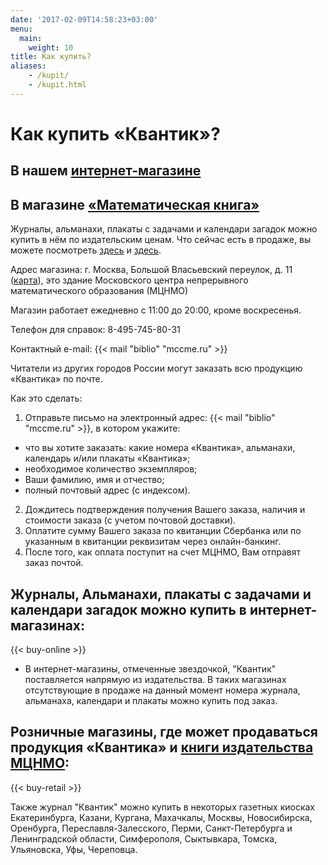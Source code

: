 ```yaml
---
date: '2017-02-09T14:58:23+03:00'
menu:
  main:
    weight: 10
title: Как купить?
aliases:
    - /kupit/
    - /kupit.html
---
```


# Как купить «Квантик»?

## В нашем [интернет-магазине](http://kvantik.ru)

## В магазине [«Математическая книга»](http://biblio.mccme.ru/shop/contacts)

 Журналы, альманахи, плакаты с задачами и календари загадок можно купить в нём по издательским ценам. Что сейчас есть в продаже, вы можете посмотреть [здесь](http://biblio.mccme.ru/shop/detail/journals/152) и [здесь](http://biblio.mccme.ru/shop/price/all?order=field_book_year_value&sort=desc&field_bookcreators_value=&field_titleplusizdanie_value=%D0%9A%D0%B2%D0%B0%D0%BD%D1%82%D0%B8%D0%BA&tid_1=All&field_book_year_value_op=%3D&field_book_year_value%5Bvalue%5D=&field_book_year_value%5Bmin%5D=&field_book_year_value%5Bmax%5D=&field_price_value_op=%3D&field_price_value%5Bvalue%5D=&field_price_value%5Bmin%5D=&field_price_value%5Bmax%5D=).  

Адрес магазина: г. Москва, Большой Власьевский переулок, д. 11 ([карта](http://www.mccme.ru/head/address.html)), это здание Московского центра непрерывного математического образования (МЦНМО)  

Магазин работает ежедневно с 11:00 до 20:00, кроме воскресенья.  

Телефон для справок: 8-495-745-80-31  

Контактный e-mail: {{< mail "biblio" "mccme.ru" >}}

Читатели из других городов России могут заказать всю продукцию «Квантика» по почте.  

Как это сделать:

1. Отправьте письмо на электронный адрес: {{< mail "biblio" "mccme.ru" >}}, в котором укажите:
  * что вы хотите заказать: какие номера «Квантика», альманахи, календарь и/или плакаты «Квантика»;
  * необходимое количество экземпляров;
  * Ваши фамилию, имя и отчество;
  * полный почтовый адрес (с индексом).
2. Дождитесь подтверждения получения Вашего заказа, наличия и стоимости заказа (с учетом почтовой доставки).
3. Оплатите сумму Вашего заказа по квитанции Сбербанка или по указанным в квитанции реквизитам через онлайн-банкинг.
4. После того, как оплата поступит на счет МЦНМО, Вам отправят заказ почтой.

## Журналы, Альманахи, плакаты с задачами и календари загадок можно купить в интернет-магазинах: 

{{< buy-online >}}

* В интернет-магазины, отмеченные звездочкой, "Квантик" поставляется напрямую из издательства. В таких магазинах отсутствующие в продаже на данный момент номера журнала, альманаха, календари и плакаты можно купить под заказ.

## Розничные магазины, где может продаваться продукция «Квантика» и [книги издательства МЦНМО](http://biblio.mccme.ru/books?order=field_book_year_value&sort=desc):

{{< buy-retail >}}

Также журнал "Квантик" можно купить в некоторых газетных киосках Екатеринбурга, Казани, Кургана, Махачкалы, Москвы, Новосибирска, Оренбурга, Переславля-Залесского, Перми, Санкт-Петербурга и Ленинградской области, Симферополя, Сыктывкара, Томска, Ульяновска, Уфы, Череповца.
